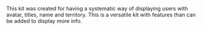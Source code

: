 This kit was created for having a systematic way of displaying users with avatar, titles, name and territory. This is a versatile kit with features than can be added to display more info.
